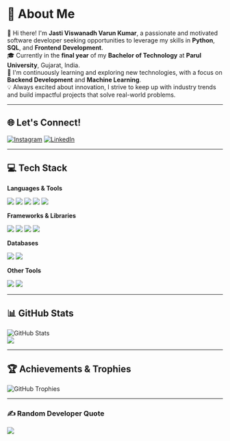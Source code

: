 # 💫 About Me  
👋 Hi there! I'm **Jasti Viswanadh Varun Kumar**, a passionate and motivated software developer seeking opportunities to leverage my skills in **Python**, **SQL**, and **Frontend Development**.  
🎓 Currently in the **final year** of my **Bachelor of Technology** at **Parul University**, Gujarat, India.  
🌱 I'm continuously learning and exploring new technologies, with a focus on **Backend Development** and **Machine Learning**.  
💡 Always excited about innovation, I strive to keep up with industry trends and build impactful projects that solve real-world problems.  

---

## 🌐 Let's Connect!
[![Instagram](https://img.shields.io/badge/Instagram-%23E4405F.svg?logo=Instagram&logoColor=white)](https://instagram.com/varun___jasti) [![LinkedIn](https://img.shields.io/badge/LinkedIn-%230077B5.svg?logo=linkedin&logoColor=white)](https://linkedin.com/in/viswanadh-varun-kumar-jasti)

---

## 💻 Tech Stack  
**Languages & Tools**  
<p align="left"> <img src="https://img.shields.io/badge/C-%2300599C.svg?style=for-the-badge&logo=c&logoColor=white"/> <img src="https://img.shields.io/badge/Python-3670A0?style=for-the-badge&logo=python&logoColor=ffdd54"/> <img src="https://img.shields.io/badge/JavaScript-%23323330.svg?style=for-the-badge&logo=javascript&logoColor=%23F7DF1E"/> <img src="https://img.shields.io/badge/HTML5-%23E34F26.svg?style=for-the-badge&logo=html5&logoColor=white"/> <img src="https://img.shields.io/badge/CSS3-%231572B6.svg?style=for-the-badge&logo=css3&logoColor=white"/> </p>

**Frameworks & Libraries**  
<p align="left"> <img src="https://img.shields.io/badge/Flask-%23000?style=for-the-badge&logo=flask&logoColor=white"/> <img src="https://img.shields.io/badge/Django-%23092E20.svg?style=for-the-badge&logo=django&logoColor=white"/> <img src="https://img.shields.io/badge/NumPy-%23013243.svg?style=for-the-badge&logo=numpy&logoColor=white"/> <img src="https://img.shields.io/badge/Pandas-%23150458.svg?style=for-the-badge&logo=pandas&logoColor=white"/> </p>

**Databases**  
<p align="left"> <img src="https://img.shields.io/badge/MySQL-4479A1.svg?style=for-the-badge&logo=mysql&logoColor=white"/> <img src="https://img.shields.io/badge/SQLite-%2307405e.svg?style=for-the-badge&logo=sqlite&logoColor=white"/> </p>

**Other Tools**  
<p align="left"> <img src="https://img.shields.io/badge/Windows%20Terminal-%234D4D4D.svg?style=for-the-badge&logo=windows-terminal&logoColor=white"/> <img src="https://img.shields.io/badge/Machine%20Learning-%23FF8C00.svg?style=for-the-badge&logo=TensorFlow&logoColor=white"/> </p>

---

## 📊 GitHub Stats  
![GitHub Stats](https://github-readme-stats.vercel.app/api?username=varun-jasti&theme=dark&hide_border=false&include_all_commits=false&count_private=false)  
[![](https://visitcount.itsvg.in/api?id=varun-jasti&icon=0&color=0)](https://visitcount.itsvg.in)

---

## 🏆 Achievements & Trophies  
![GitHub Trophies](https://github-profile-trophy.vercel.app/?username=varun-jasti&theme=default&no-frame=false&no-bg=true&margin-w=4)

---

### ✍️ Random Developer Quote  
![](https://quotes-github-readme.vercel.app/api?type=horizontal&theme=radical)
